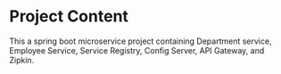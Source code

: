 #  Project Content
This a spring boot microservice project containing Department service, Employee Service, Service Registry, Config Server, API Gateway, and Zipkin.
